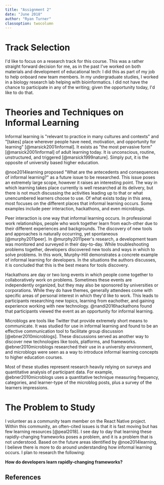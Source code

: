 ```yaml
---
title: "Assignment 2"
date: "June 2018"
author: "Ryan Turner"
classoption: twocolumn
---
```


# Track Selection

I'd like to focus on a research track for this course. This was a rather straight forward decision for me, as in the past I've worked on both materials and development of educational tech: I did this as part of my job to help onboard new team members. In my undergraduate studies, I worked in a biology research lab helping with bioinformatics. I did not have the chance to participate in any of the writing; given the opportunity today, I'd like to do that.

# Theories and Techniques on Informal Learning

Informal learning is "relevant to practice in many cultures and contexts" and "[takes] place wherever people have need, motivation, and opportunity for learning" [@marsick2001informal]. It exists as "the most pervasive form" [@marsick2001informal] of adult learning today. It is unconscious, routine, unstructured, and triggered [@marsick1999nature]. Simply put, it is the opposite of university based higher education.

@noe2014learning proposed "What are the antecedents and consequences of informal learning?" as a future issue to be researched. This issue poses an extremely large scope, however it raises an interesting point. The way in which learning takes place currently is well researched at its delivery, but there is not much discussing the activities leading up to that or what unencumbered learners choose to use. Of what exists today in this area, most focuses on the different places that informal learning occurs. Some examples include peer interaction, hackathons, and even microblogs.

Peer interaction is one way that informal learning occurs. In professional work relationships, people who work together learn from each-other due to their different experiences and backgrounds. The discovery of new tools and approaches is naturally occurring, yet spontaneous [@murphy2011peer]. In @murphy2011peer's research, a development team was monitored and surveyed in their day-to-day. While troubleshooting problems together, developers discovered new tools and ways in which to solve problems. In this work, Murphy-Hill demonstrates a concrete example of informal learning for developers. In the situations the authors discusses, it is concluded that this is the best means for tools discovery.

Hackathons are day or two long events in which people come together to collaboratively work on problems. Sometimes these events are independently organized, but they may also be sponsored by universities or corporations. While they do have themes, generally attendees come with specific areas of personal interest in which they'd like to work. This leads to participants researching new topics, learning from eachother, and gaining experience working with new technology. @nandi2016hackathons found that participants viewed the event as an opportunity for informal learning.

Microblogs are tools like Twitter that provide extremely short means to communicate. It was studied for use in informal learning and found to be an effective communication tool to facilitate group discussion [@ebner2010microblogs]. These discussions served as another way to discover new technologies like tools, platforms, and frameworks. @ebner2010microblogs researched their use in a university environment, and microblogs were seen as a way to introduce informal learning concepts to higher education courses.

Most of these studies represent research heavily relying on surveys and quantitative analysis of participant data. For example, @ebner2010microblogs uses a quantitative technique measuring frequency, categories, and learner-type of the microblog posts, plus a survey of the learners impressions. 

# The Problem to Study

I volunteer as a community team member on the React Native project. Within this community, an often-cited issues is that it is fast moving but has few learning resources [@peal2018]. I see day to day that learning these rapidly-changing frameworks poses a problem, and it is a problem that is not understood. Based on the future areas identified by @noe2014learning, I believe there is more to do around understanding how informal learning occurs. I plan to research the following:

**How do developers learn rapidly-changing frameworks?**

## References